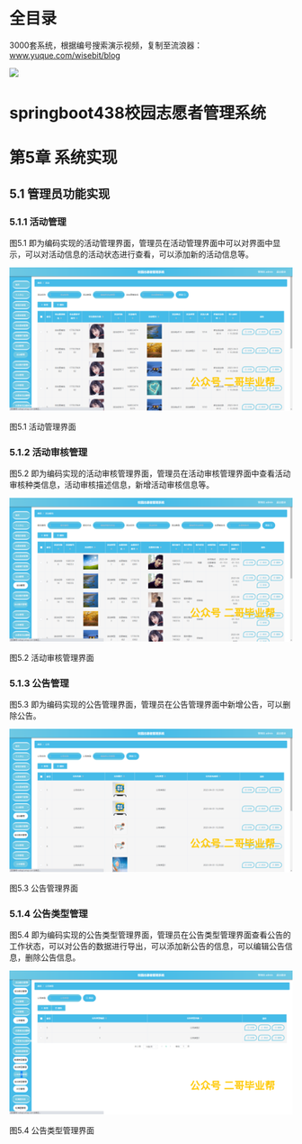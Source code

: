 # 全目录

3000套系统，根据编号搜索演示视频，复制至流浪器：www.yuque.com/wisebit/blog


![](https://bitwise.oss-cn-heyuan.aliyuncs.com/2024/11/06/qq_wechat.png)

# springboot438校园志愿者管理系统

# 第5章 系统实现

## 5.1 管理员功能实现
### 5.1.1 活动管理
图5.1 即为编码实现的活动管理界面，管理员在活动管理界面中可以对界面中显示，可以对活动信息的活动状态进行查看，可以添加新的活动信息等。

![](/md/blog.016.png)

图5.1 活动管理界面
### 5.1.2 活动审核管理
图5.2 即为编码实现的活动审核管理界面，管理员在活动审核管理界面中查看活动审核种类信息，活动审核描述信息，新增活动审核信息等。

![](/md/blog.017.png)

图5.2 活动审核管理界面
### 5.1.3 公告管理
图5.3 即为编码实现的公告管理界面，管理员在公告管理界面中新增公告，可以删除公告。

![](/md/blog.018.png)

图5.3 公告管理界面
### 5.1.4 公告类型管理
图5.4 即为编码实现的公告类型管理界面，管理员在公告类型管理界面查看公告的工作状态，可以对公告的数据进行导出，可以添加新公告的信息，可以编辑公告信息，删除公告信息。

![](/md/blog.019.png)

图5.4 公告类型管理界面






